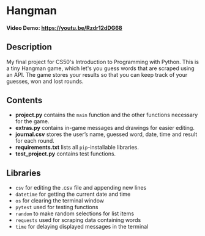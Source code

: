 # Hangman
#### Video Demo: https://youtu.be/Rzdr12dDG68

## Description
My final project for CS50's Introduction to Programming with Python. This is a tiny Hangman game, which let's you guess words that are scraped using an API. The game stores your results so that you can keep track of your guesses, won and lost rounds.


## Contents
- **project.py** contains the ```main``` function and the other functions necessary for the game.
- **extras.py** contains in-game messages and drawings for easier editing.
- **journal.csv** stores the user’s name, guessed word, date, time and result for each round.
- **requirements.txt** lists all ```pip```-installable libraries.
- **test_project.py** contains test functions.


## Libraries
- ```csv``` for editing the .csv file and appending new lines 
- ```datetime``` for getting the current date and time
- ```os``` for clearing the terminal window
- ```pytest``` used for testing functions
- ```random``` to make random selections for list items
- ```requests``` used for scraping data containing words
- ```time``` for delaying displayed messages in the terminal
